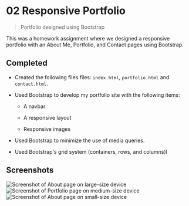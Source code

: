 # 02 Responsive Portfolio
> Portfolio designed using Bootstrap

This was a homework assignment where we designed a responsive portfolio with an About Me, Portfolio, and Contact pages using Bootstrap.
## Completed
* Created the following files files: `index.html`, `portfolio.html` and `contact.html`.
* Used Bootstrap to develop my portfolio site with the following items:

   * A navbar

   * A responsive layout

   * Responsive images
* Used Bootstrap to minimize the use of media queries.
* Used Bootstrap's grid system (containers, rows, and columns)l

## Screenshots
![Screenshot of About page on large-size device](address)
![Screenshot of Portfolio page on medium-size device](address)
![Screenshot of About page on small-size device](address)